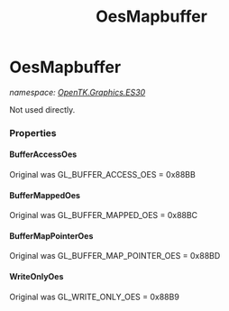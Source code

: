 ﻿---
title: OesMapbuffer
---

# OesMapbuffer
_namespace: [OpenTK.Graphics.ES30](N-OpenTK.Graphics.ES30.html)_

Not used directly.



### Properties

#### BufferAccessOes
Original was GL_BUFFER_ACCESS_OES = 0x88BB
#### BufferMappedOes
Original was GL_BUFFER_MAPPED_OES = 0x88BC
#### BufferMapPointerOes
Original was GL_BUFFER_MAP_POINTER_OES = 0x88BD
#### WriteOnlyOes
Original was GL_WRITE_ONLY_OES = 0x88B9

